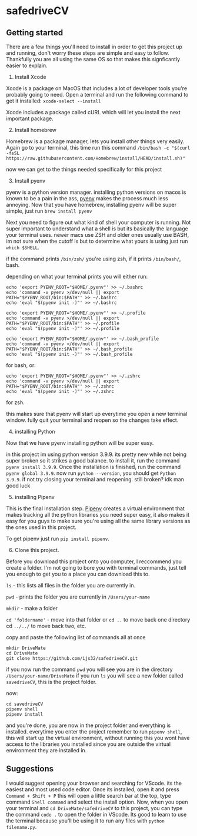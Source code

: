 # safedriveCV

## Getting started
There are a few things you'll need to install in order to get this project up and running, don't worry these steps are simple and easy to follow. Thankfully you are all using the same OS so that makes this signficantly easier to explain.

1. Install Xcode

Xcode is a package on MacOS that includes a lot of developer tools you're probably going to need. Open a terminal and run the following command to get it installed: `xcode-select --install`

Xcode includes a package called cURL which will let you install the next important package.

2. Install homebrew

Homebrew is a package manager, lets you install other things very easily. Again go to your terminal, this time run this command
`/bin/bash -c "$(curl -fsSL https://raw.githubusercontent.com/Homebrew/install/HEAD/install.sh)"`

now we can get to the things needed specifically for this project

3. Install pyenv

pyenv is a python version manager. installing python versions on macos is known to be a pain in the ass, [pyenv](https://github.com/pyenv/pyenv) makes the process much less annoying.
Now that you have homebrew, installing pyenv will be super simple, just run `brew install pyenv`

Next you need to figure out what kind of shell your computer is running. Not super important to understand what a shell is but its basically the language your terminal uses. newer macs use ZSH and older ones usually use BASH, im not sure when the cutoff is but to determine what yours is using just run `which $SHELL`.

if the command prints `/bin/zsh/` you're using zsh, if it prints `/bin/bash/`, bash. 

depending on what your terminal prints you will either run:
```
echo 'export PYENV_ROOT="$HOME/.pyenv"' >> ~/.bashrc
echo 'command -v pyenv >/dev/null || export PATH="$PYENV_ROOT/bin:$PATH"' >> ~/.bashrc
echo 'eval "$(pyenv init -)"' >> ~/.bashrc

echo 'export PYENV_ROOT="$HOME/.pyenv"' >> ~/.profile
echo 'command -v pyenv >/dev/null || export PATH="$PYENV_ROOT/bin:$PATH"' >> ~/.profile
echo 'eval "$(pyenv init -)"' >> ~/.profile

echo 'export PYENV_ROOT="$HOME/.pyenv"' >> ~/.bash_profile
echo 'command -v pyenv >/dev/null || export PATH="$PYENV_ROOT/bin:$PATH"' >> ~/.bash_profile
echo 'eval "$(pyenv init -)"' >> ~/.bash_profile
```
for bash, or:
```
echo 'export PYENV_ROOT="$HOME/.pyenv"' >> ~/.zshrc
echo 'command -v pyenv >/dev/null || export PATH="$PYENV_ROOT/bin:$PATH"' >> ~/.zshrc
echo 'eval "$(pyenv init -)"' >> ~/.zshrc
```
for zsh.

this makes sure that pyenv will start up everytime you open a new terminal window. fully quit your terminal and reopen so the changes take effect.

4. installing Python

Now that we have pyenv installing python will be super easy.

in this project im using python version 3.9.9. its pretty new while not being super broken so it strikes a good balance.
to install it, run the command `pyenv install 3.9.9`. Once the installation is finished, run the command `pyenv global 3.9.9`.
now run `python --version`, you should get `Python 3.9.9`. if not try closing your terminal and reopening. still broken? idk man good luck

5. installing Pipenv

This is the final installation step. [Pipenv](https://docs.pipenv.org/) creates a virtual environment that makes tracking all the python libraries you need super easy, it also makes it easy for you guys to make sure you're using all the same library versions as the ones used in this project. 

To get pipenv just run `pip install pipenv`. 

6. Clone this project. 

Before you download this project onto you computer, I reccommend you create a folder. I'm not going to bore you with terminal commands, just tell you enough to get you to a place you can download this to. 

`ls` - this lists all files in the folder you are currently in.

`pwd` - prints the folder you are currently in `/Users/your-name`

`mkdir` - make a folder

`cd 'foldername'` - move into that folder or `cd ..` to move back one directory cd `../../` to move back two, etc.

copy and paste the following list of commands all at once 
```
mkdir DriveMate
cd DriveMate
git clone https://github.com/ijs32/safedriveCV.git
```
if you now run the command `pwd` you will see you are in the directory `/Users/your-name/DriveMate`
if you run `ls` you will see a new folder called `savedriveCV`, this is the project folder.

now: 
```
cd savedriveCV
pipenv shell
pipenv install
```

and you're done, you are now in the project folder and everything is installed. everytime you enter the project remember to run `pipenv shell`, this will start up the virtual environment, without running this you wont have access to the libraries you installed since you are outside the virtual environment they are installed in.

## Suggestions

I would suggest opening your browser and searching for VScode. its the easiest and most used code editor. Once its installed, open it and press `Command + Shift + P` this will open a little search bar at the top, type command `Shell command` and select the install option. Now, when you open your terminal and `cd DriveMate/safedriveCV` to this project, you can type the command `code .` to open the folder in VScode. Its good to learn to use the terminal because you'll be using it to run any files with `python filename.py`.
